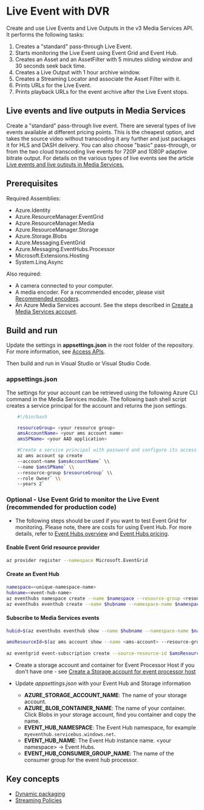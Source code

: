# Live Event with DVR

Create and use Live Events and Live Outputs in the v3 Media Services API. It performs the following tasks:

1. Creates a "standard" pass-through Live Event.
1. Starts monitoring the Live Event using Event Grid and Event Hub.
1. Creates an Asset and an AssetFilter with 5 minutes sliding window and 30 seconds seek back time.
1. Creates a Live Output with 1 hour archive window.
1. Creates a Streaming Locator and associate the Asset Filter with it.
1. Prints URLs for the Live Event.
1. Prints playback URLs for the event archive after the Live Event stops.

## Live events and live outputs in Media Services

Create a "standard" pass-through live event. There are several types of live events available at different pricing points.  This is the cheapest option, and takes the source video without transcoding it any further and just packages it for HLS and DASH delivery.  You can also choose "basic" pass-through, or from the two cloud transcoding live events for 720P and 1080P adaptive bitrate output.
For details on the various types of live events see the article [Live events and live outputs in Media Services.](https://learn.microsoft.com/azure/media-services/latest/live-event-outputs-concept)

## Prerequisites

Required Assemblies:

* Azure.Identity
* Azure.ResourceManager.EventGrid
* Azure.ResourceManager.Media
* Azure.ResourceManager.Storage
* Azure.Storage.Blobs
* Azure.Messaging.EventGrid
* Azure.Messaging.EventHubs.Processor
* Microsoft.Extensions.Hosting
* System.Linq.Async

Also required:

* A camera connected to your computer.
* A media encoder. For a recommended encoder, please visit [Recommended encoders](https://learn.microsoft.com/azure/media-services/latest/encode-recommended-on-premises-live-encoders).
* An Azure Media Services account. See the steps described in [Create a Media Services account](https://learn.microsoft.com/azure/media-services/latest/account-create-how-to).

## Build and run

Update the settings in **appsettings.json** in the root folder of the repository.
For more information, see [Access APIs](https://learn.microsoft.com/azure/media-services/latest/access-api-howto).

Then build and run in Visual Studio or Visual Studio Code.

### appsettings.json

The settings for your account can be retrieved using the following Azure CLI command in the Media Services module. The following bash shell script creates a service principal for the account and returns the json settings.

```bash
    #!/bin/bash

    resourceGroup= <your resource group>
    amsAccountName= <your ams account name>
    amsSPName= <your AAD application>

    #Create a service principal with password and configure its access to an Azure Media Services account.
    az ams account sp create
    --account-name $amsAccountName` \\
    --name $amsSPName` \\
    --resource-group $resourceGroup` \\
    --role Owner` \\
    --years 2`
```

### Optional - Use Event Grid to monitor the Live Event (recommended for production code)

* The following steps should be used if you want to test Event Grid for monitoring. Please note, there are costs for using Event Hub. For more details, refer to [Event Hubs overview](https://azure.microsoft.com/en-in/pricing/details/event-hubs/) and [Event Hubs pricing](https://docs.microsoft.com/en-us/azure/event-hubs/event-hubs-faq#pricing).

#### Enable Event Grid resource provider

```bash
az provider register --namespace Microsoft.EventGrid
```

#### Create an Event Hub

```bash
namespace=<unique-namespace-name>
hubname=<event-hub-name>
az eventhubs namespace create --name $namespace --resource-group <resource-group>
az eventhubs eventhub create --name $hubname --namespace-name $namespace --resource-group <resource-group>
```

#### Subscribe to Media Services events

```bash
hubid=$(az eventhubs eventhub show --name $hubname --namespace-name $namespace --resource-group <resource-group> --query id --output tsv)\
  
amsResourceId=$(az ams account show --name <ams-account> --resource-group <resource-group> --query id --output tsv)\
  
az eventgrid event-subscription create --source-resource-id $amsResourceId --name <event-subscription-name> --endpoint-type eventhub --endpoint $hubid
```

* Create a storage account and container for Event Processor Host if you don't have one - see [Create a Storage account for event processor host](https://docs.microsoft.com/en-us/azure/event-hubs/event-hubs-dotnet-standard-getstarted-send#create-a-storage-account-for-event-processor-host)

* Update *appsettings.json* with your Event Hub and Storage information
  * **AZURE_STORAGE_ACCOUNT_NAME**: The name of your storage account.
  * **AZURE_BLOB_CONTAINER_NAME**: The name of your container. Click Blobs in your storage account, find you container and copy the name.
  * **EVENT_HUB_NAMESPACE**: The Event Hub namespace, for example `myeventhub.servicebus.windows.net`.
  * **EVENT_HUB_NAME**: The Event Hub instance name.  &lt;your namespace&gt; -&gt; Event Hubs.
  * **EVENT_HUB_CONSUMER_GROUP_NAME**: The name of the consumer group for the event hub processor.

## Key concepts

* [Dynamic packaging](https://learn.microsoft.com/azure/media-services/latest/dynamic-packaging-overview)
* [Streaming Policies](https://learn.microsoft.com/azure/media-services/latest/streaming-policy-concept)

